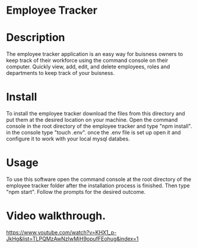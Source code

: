 # Employee Tracker

# Description

The employee tracker application is an easy way for buisness owners to keep track of their workforce
using the command console on their computer. Quickly view, add, edit, and delete employees, roles and departments to keep track of your buisness.

# Install

To install the employee tracker download the files from this directory and put them at the desired location on your machine. Open the command console in the root directory of the employee tracker and type "npm install". in the console type "touch .env". once the .env file is set up open it and configure it to work with your local mysql databes.

# Usage

To use this software open the command console at the root directory of the employee tracker folder after the
installation process is finished. Then type "npm start". Follow the prompts for the desired outcome. 

# Video walkthrough.

https://www.youtube.com/watch?v=KHX1_p-JkHg&list=TLPQMzAwNzIwMjH9opufFEohug&index=1
